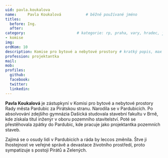 ```yaml
---
uid: pavla.koukalova
name:     Pavla Koukalová      		# běžně používané jméno
titles:
  before: Ing.
  after: 
category:                 		# kategorie: rp, praha, vary, hradec, jmk, senat
- komise
img: 
ordKom: 10
description: Komise pro bytové a nebytové prostory # kratký popis, max 160 znaků
profession: projektantka
mail:
mob:
profiles:
  github:
  facebook: 
  twitter: 
  linkedin: 
---
```


**Pavla Koukalová** je zástupkyní v Komisi pro bytové a nebytové prostory Rady města Pardubic za Pirátskou stranu. Narodila se v Pardubicích. Po absolvování zdejšího gymnázia Dašická studovala stavební fakultu v Brně, kde získala titul inženýr v oboru pozemního stavitelství. Poté se přestěhovala zpátky do Pardubic, kde pracuje jako projektantka pozemních staveb.

Zajímá se o osudy lidi v Pardubicích a ráda by leccos změnila. Štve ji lhostejnost ve veřejné správě a devastace životního prostředí, proto sympatizuje s postoji Pirátů a Zelených.
